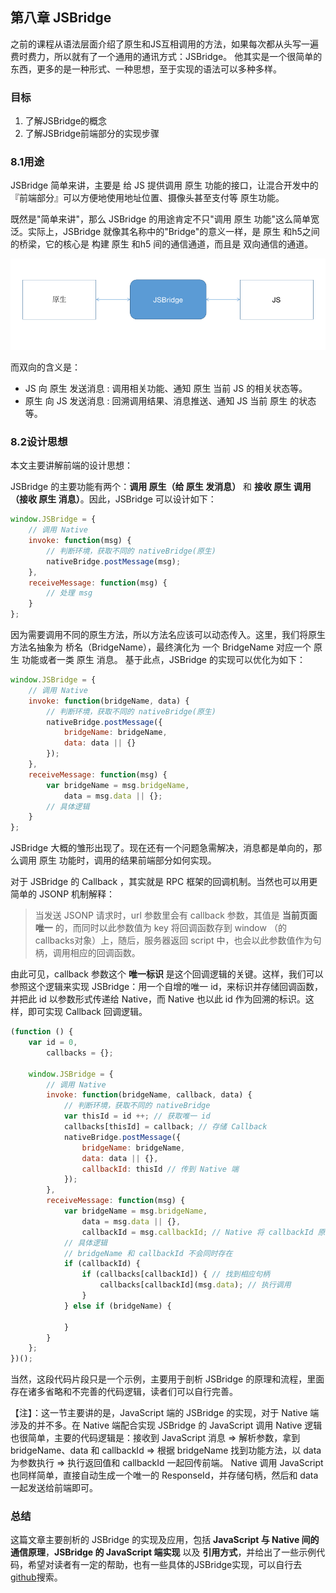 ## 第八章 JSBridge

之前的课程从语法层面介绍了原生和JS互相调用的方法，如果每次都从头写一遍费时费力，所以就有了一个通用的通讯方式：JSBridge。 他其实是一个很简单的东西，更多的是一种形式、一种思想，至于实现的语法可以多种多样。

### 目标

1. 了解JSBridge的概念
2. 了解JSBridge前端部分的实现步骤

### 8.1用途

JSBridge 简单来讲，主要是 给 JS 提供调用 原生 功能的接口，让混合开发中的『前端部分』可以方便地使用地址位置、摄像头甚至支付等 原生功能。

既然是"简单来讲"，那么 JSBridge 的用途肯定不只"调用 原生 功能"这么简单宽泛。实际上，JSBridge 就像其名称中的"Bridge"的意义一样，是 原生 和h5之间的桥梁，它的核心是 构建 原生 和h5 间的通信通道，而且是 双向通信的通道。

![image-20190411210616003](assets/image-20190411210616003.png)

而双向的含义是：

- JS 向 原生 发送消息 : 调用相关功能、通知 原生 当前 JS 的相关状态等。
- 原生 向 JS 发送消息 : 回溯调用结果、消息推送、通知 JS 当前 原生 的状态等。

### 8.2设计思想

本文主要讲解前端的设计思想：

JSBridge 的主要功能有两个：**调用 原生（给 原生 发消息）** 和 **接收 原生 调用（接收 原生 消息）**。因此，JSBridge 可以设计如下：

```javascript
window.JSBridge = {
    // 调用 Native
    invoke: function(msg) {
        // 判断环境，获取不同的 nativeBridge(原生)
        nativeBridge.postMessage(msg);
    },
    receiveMessage: function(msg) {
        // 处理 msg
    }
};
```

因为需要调用不同的原生方法，所以方法名应该可以动态传入。这里，我们将原生方法名抽象为 桥名（BridgeName），最终演化为 一个 BridgeName 对应一个 原生 功能或者一类 原生 消息。 基于此点，JSBridge 的实现可以优化为如下：

```javascript
window.JSBridge = {
    // 调用 Native
    invoke: function(bridgeName, data) {
        // 判断环境，获取不同的 nativeBridge(原生)
        nativeBridge.postMessage({
            bridgeName: bridgeName,
            data: data || {}
        });
    },
    receiveMessage: function(msg) {
        var bridgeName = msg.bridgeName,
            data = msg.data || {};
        // 具体逻辑
    }
};
```

JSBridge 大概的雏形出现了。现在还有一个问题急需解决，消息都是单向的，那么调用 原生 功能时，调用的结果前端部分如何实现。

对于 JSBridge 的 Callback ，其实就是 RPC 框架的回调机制。当然也可以用更简单的 JSONP 机制解释：

> 当发送 JSONP 请求时，url 参数里会有 callback 参数，其值是 **当前页面唯一** 的，而同时以此参数值为 key 将回调函数存到 window （的callbacks对象）上，随后，服务器返回 script 中，也会以此参数值作为句柄，调用相应的回调函数。

由此可见，callback 参数这个 **唯一标识** 是这个回调逻辑的关键。这样，我们可以参照这个逻辑来实现 JSBridge：用一个自增的唯一 id，来标识并存储回调函数，并把此 id 以参数形式传递给 Native，而 Native 也以此 id 作为回溯的标识。这样，即可实现 Callback 回调逻辑。

```javascript
(function () {
    var id = 0,
        callbacks = {};

    window.JSBridge = {
        // 调用 Native
        invoke: function(bridgeName, callback, data) {
            // 判断环境，获取不同的 nativeBridge
            var thisId = id ++; // 获取唯一 id
            callbacks[thisId] = callback; // 存储 Callback
            nativeBridge.postMessage({
                bridgeName: bridgeName,
                data: data || {},
                callbackId: thisId // 传到 Native 端
            });
        },
        receiveMessage: function(msg) {
            var bridgeName = msg.bridgeName,
                data = msg.data || {},
                callbackId = msg.callbackId; // Native 将 callbackId 原封不动传回
            // 具体逻辑
            // bridgeName 和 callbackId 不会同时存在
            if (callbackId) {
                if (callbacks[callbackId]) { // 找到相应句柄
                    callbacks[callbackId](msg.data); // 执行调用
                }
            } else if (bridgeName) {

            }
        }
    };
})();
```

当然，这段代码片段只是一个示例，主要用于剖析 JSBridge 的原理和流程，里面存在诸多省略和不完善的代码逻辑，读者们可以自行完善。

【注】：这一节主要讲的是，JavaScript 端的 JSBridge 的实现，对于 Native 端涉及的并不多。在 Native 端配合实现 JSBridge 的 JavaScript 调用 Native 逻辑也很简单，主要的代码逻辑是：接收到 JavaScript 消息 => 解析参数，拿到 bridgeName、data 和 callbackId => 根据 bridgeName 找到功能方法，以 data 为参数执行 => 执行返回值和 callbackId 一起回传前端。 Native 调用 JavaScript 也同样简单，直接自动生成一个唯一的 ResponseId，并存储句柄，然后和 data 一起发送给前端即可。

### 总结

这篇文章主要剖析的 JSBridge 的实现及应用，包括 **JavaScript 与 Native 间的通信原理**，**JSBridge 的 JavaScript 端实现** 以及 **引用方式**，并给出了一些示例代码，希望对读者有一定的帮助，也有一些具体的JSBridge实现，可以自行去[github](<https://github.com/>)搜索。